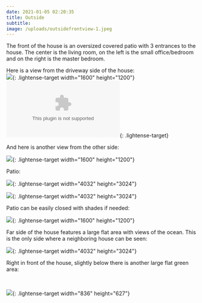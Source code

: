 ```yaml
---
date: 2021-01-05 02:20:35
title: Outside
subtitle:
image: /uploads/outsidefrontview-1.jpeg
---
```


The front of the house is an oversized covered patio with 3 entrances to the house. The center is the living room, on the left is the small office/bedroom and on the right is the master bedroom.

Here is a view from the driveway side of the house:<br>![](/uploads/outsidedriveway.jpeg){: .lightense-target width="1600" height="1200"}![](/uploads/imagecompressor.zip){: .lightense-target}

And here is another view from the other side:

![](/uploads/outsideview.jpeg){: .lightense-target width="1600" height="1200"}

Patio:

![](/uploads/img-2732-min.JPG){: .lightense-target width="4032" height="3024"}

![](/uploads/img-2733-min.JPG){: .lightense-target width="4032" height="3024"}

Patio can be easily closed with shades if needed:

![](/uploads/outsideshades.jpeg){: .lightense-target width="1600" height="1200"}&nbsp;

Far side of the house features a large flat area with views of the ocean. This is the only side where a neighboring house can be seen:

![](/uploads/img-2736-min.JPG){: .lightense-target width="4032" height="3024"}

Right in front of the house, slightly below there is another large flat green area:

&nbsp;

![](/uploads/img-3578-1.jpg){: .lightense-target width="836" height="627"}
